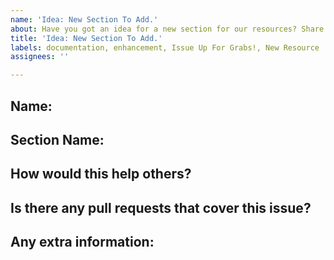 ```yaml
---
name: 'Idea: New Section To Add.'
about: Have you got an idea for a new section for our resources? Share them here!
title: 'Idea: New Section To Add.'
labels: documentation, enhancement, Issue Up For Grabs!, New Resource
assignees: ''

---
```


## Name: 

## Section Name: 

## How would this help others?

## Is there any pull requests that cover this issue? 

## Any extra information:
